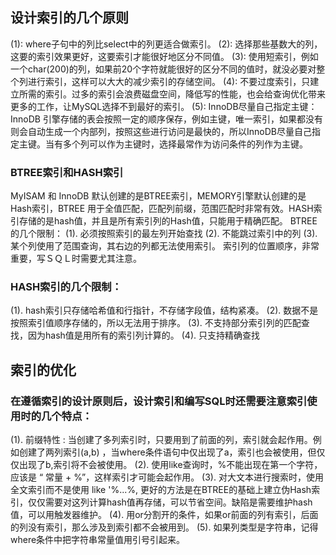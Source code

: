 ## 设计索引的几个原则
(1): where子句中的列比select中的列更适合做索引。
(2): 选择那些基数大的列，这要的索引效果更好，这要索引才能很好地区分不同值。
(3): 使用短索引，例如一个char(200)的列，如果前20个字符就能很好的区分不同的值时，就没必要对整个列进行索引，这样可以大大的减少索引的存储空间。
(4): 不要过度索引，只建立所需的索引。过多的索引会浪费磁盘空间，降低写的性能，也会给查询优化带来更多的工作，让MySQL选择不到最好的索引。
(5): InnoDB尽量自己指定主键：InnoDB 引擎存储的表会按照一定的顺序保存，例如主键，唯一索引，如果都没有则会自动生成一个内部列，按照这些进行访问是最快的，所以InnoDB尽量自己指定主键。当有多个列可以作为主键时，选择最常作为访问条件的列作为主键。

### BTREE索引和HASH索引
MyISAM 和 InnoDB 默认创建的是BTREE索引，MEMORY引擎默认创建的是Hash索引，BTREE 用于全值匹配，匹配列前缀，范围匹配时非常有效。HASH索引存储的是hash值，并且是所有索引列的Hash值，只能用于精确匹配。
BTREE 的几个限制：
(1). 必须按照索引的最左列开始查找
(2). 不能跳过索引中的列
(3). 某个列使用了范围查询，其右边的列都无法使用索引。
 索引列的位置顺序，非常重要，写ＳＱＬ时需要尤其注意。
 
### HASH索引的几个限制：
(1). hash索引只存储哈希值和行指针，不存储字段值，结构紧凑。
(2). 数据不是按照索引值顺序存储的，所以无法用于排序。
(3). 不支持部分索引列的匹配查找，因为hash值是用所有的索引列计算的。
(4). 只支持精确查找

## 索引的优化
### 在遵循索引的设计原则后，设计索引和编写SQL时还需要注意索引使用时的几个特点：
(1). 前缀特性 : 当创建了多列索引时，只要用到了前面的列，索引就会起作用。例如创建了两列索引(a,b) ，当where条件语句中仅出现了a，索引也会被使用，但仅仅出现了b,索引将不会被使用。
(2). 使用like查询时，%不能出现在第一个字符，应该是 “ 常量 + %”，这样索引才可能会起作用。
(3). 对大文本进行搜索时，使用全文索引而不是使用 like '%...%, 更好的方法是在BTREE的基础上建立伪Hash索引，仅仅需要对这列计算hash值再存储，可以节省空间。缺陷是需要维护hash值，可以用触发器维护。
(4). 用or分割开的条件，如果or前面的列有索引，后面的列没有索引，那么涉及到索引都不会被用到。 
(5). 如果列类型是字符串，记得where条件中把字符串常量值用引号引起来。

